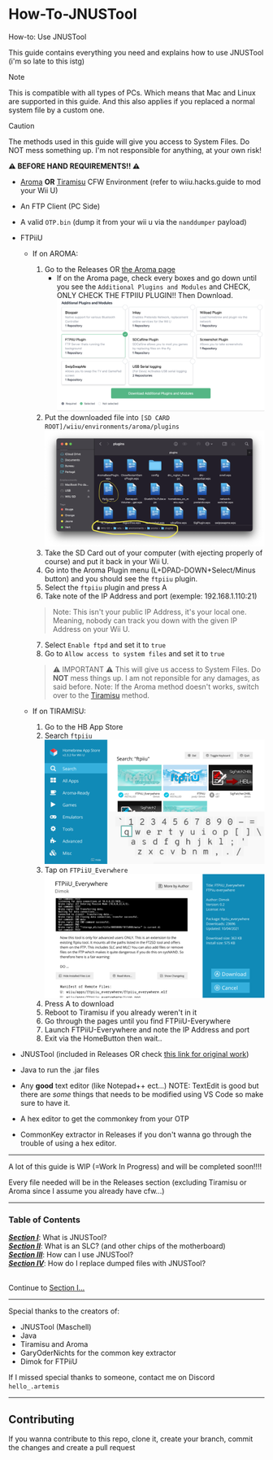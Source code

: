 # How-To-JNUSTool
How-to: Use JNUSTool

This guide contains everything you need and explains how to use JNUSTool (i'm so late to this istg)

> [!NOTE]
> This is compatible with all types of PCs. Which means that Mac and Linux are supported in this guide. And this also applies if you replaced a normal system file by a custom one.

> [!CAUTION]
The methods used in this guide will give you access to System Files. Do NOT mess something up. I'm not responsible for anything, at your own risk!

**:warning: BEFORE HAND REQUIREMENTS!! :warning:**

- [Aroma](https://aroma.foryour.cafe/) **OR** [Tiramisu](https://tiramisu.foryour.cafe/) CFW Environment (refer to wiiu.hacks.guide to mod your Wii U)
- An FTP Client (PC Side)
- A valid `OTP.bin` (dump it from your wii u via the `nanddumper` payload)
- FTPiiU
    - If on AROMA:
        1. Go to the Releases OR [the Aroma page](https://aroma.foryour.cafe)
            - If on the Aroma page, check every boxes and go down until you see the `Additional Plugins and Modules` and CHECK, ONLY CHECK THE FTPIIU PLUGIN!! Then Download. ![Image of the Additional Plugins and Modules section and FTPiiU plugin selected.](/assets/images/aroma_ftpiiu_plugin.png)
        2. Put the downloaded file into `[SD CARD ROOT]/wiiu/environments/aroma/plugins` ![FTPiiU placement on the SD Card](/assets/images/ftpiiu_placement_aroma.png)
        3. Take the SD Card out of your computer (with ejecting properly of course) and put it back in your Wii U.
        4. Go into the Aroma Plugin menu (L+DPAD-DOWN+Select/Minus button)
        and you should see the `ftpiiu` plugin.
        5. Select the `ftpiiu` plugin and press A
        6. Take note of the IP Address and port (exemple: 192.168.1.110:21)
        > Note:
        This isn't your public IP Address, it's your local one. Meaning, nobody can track you down with the given IP Address on your Wii U.
        7. Select `Enable ftpd` and set it to `true`
        8. Go to `Allow access to system files` and set it to `true`
        > :warning: IMPORTANT :warning:
        This will give us access to System Files. Do **NOT** mess things up. I am not reponsible for any damages, as said before.
        > Note:
        If the Aroma method doesn't works, switch over to the [Tiramisu](https://tiramisu.foryour.cafe) method.
    
    - If on TIRAMISU:
        1. Go to the HB App Store
        2. Search `ftpiiu` ![Search image of `ftpiiu`](/assets/images/tiramisu_ftpiiu_hbappstore_search.png)
        3. Tap on `FTPiiU_Everwhere` ![FTPiiU-Everywhere page to download](/assets/images/download_page_ftpiiu_everywhere.png)
        4. Press A to download
        5. Reboot to Tiramisu if you already weren't in it
        6. Go through the pages until you find FTPiiU-Everywhere
        7. Launch FTPiiU-Everywhere and note the IP Address and port
        8. Exit via the HomeButton then wait..
        
- JNUSTool (included in Releases OR check [this link for original work](https://github.com/Maschell/JNUSTool/releases/tag/0.3b))
- Java to run the .jar files
- Any **good** text editor (like Notepad++ ect...) NOTE: TextEdit is good but there are *some* things that needs to be modified using VS Code so make sure to have it.
- A hex editor to get the commonkey from your OTP
- CommonKey extractor in Releases if you don't wanna go through the trouble of using a hex editor.


----------------------------------------------------------------------------

A lot of this guide is WIP (=Work In Progress) and will be completed soon!!!!

Every file needed will be in the Releases section (excluding Tiramisu or Aroma since I assume you already have cfw...)


----------------------------------------------------------------------------

### Table of Contents

***[Section I](/assets/Section1.md)***: What is JNUSTool? <br>
***[Section II](/assets/section2.md)***: What is an SLC? (and other chips of the motherboard) <br>
***[Section III](/assets/Section3.md)***: How can I use JNUSTool? <br>
***[Section IV](/assets/Section4.md)***: How do I replace dumped files with JNUSTool? <br> <br>

Continue to [Section I...](/assets/Section1.md)

----------------------------------------------------------------------------

Special thanks to the creators of:

- JNUSTool (Maschell)
- Java
- Tiramisu and Aroma
- GaryOderNichts for the common key extractor
- Dimok for FTPiiU

If I missed special thanks to someone, contact me on Discord
`hello_.artemis`

----------------------------------------------------------------------------

## Contributing

If you wanna contribute to this repo, clone it, create your branch, commit the changes and create a pull request